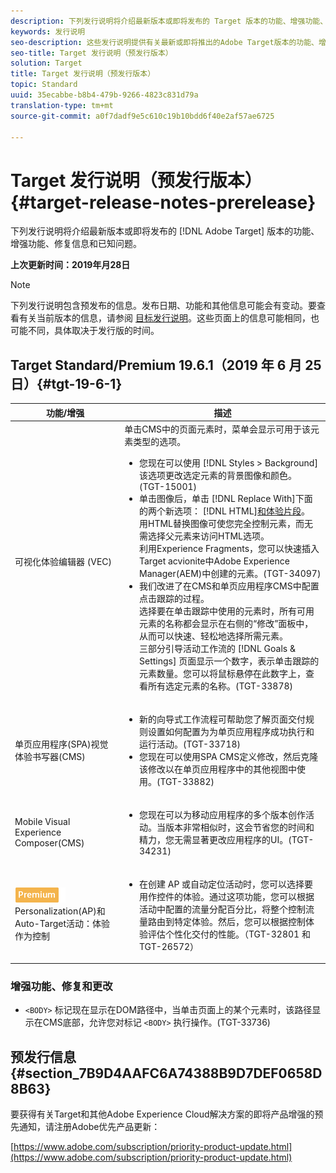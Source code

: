 ```yaml
---
description: 下列发行说明将介绍最新版本或即将发布的 Target 版本的功能、增强功能、修复信息和已知问题。
keywords: 发行说明
seo-description: 这些发行说明提供有关最新或即将推出的Adobe Target版本的功能、增强、修复和已知问题的信息
seo-title: Target 发行说明（预发行版本）
solution: Target
title: Target 发行说明（预发行版本）
topic: Standard
uuid: 35ecabbe-b8b4-479b-9266-4823c831d79a
translation-type: tm+mt
source-git-commit: a0f7dadf9e5c610c19b10bdd6f40e2af57ae6725

---
```



# Target 发行说明（预发行版本）{#target-release-notes-prerelease}

下列发行说明将介绍最新版本或即将发布的 [!DNL Adobe Target] 版本的功能、增强功能、修复信息和已知问题。

**上次更新时间：2019年月28日**

>[!NOTE]
>
>下列发行说明包含预发布的信息。发布日期、功能和其他信息可能会有变动。要查看有关当前版本的信息，请参阅 [目标发行说明](release-notes.md)。这些页面上的信息可能相同，也可能不同，具体取决于发行版的时间。

## Target Standard/Premium 19.6.1（2019 年 6 月 25 日）{#tgt-19-6-1}

| 功能/增强 | 描述 |
| --- | --- |
| 可视化体验编辑器 (VEC) | 单击CMS中的页面元素时，菜单会显示可用于该元素类型的选项。 <ul><li>您现在可以使用 [!DNL Styles > Background] 该选项更改选定元素的背景图像和颜色。(TGT-15001)</li><li>单击图像后，单击 [!DNL Replace With]下面的两个新选项： [!DNL HTML][和体验片段](/help/c-experiences/c-manage-content/aem-experience-fragments.md)。<br> 用HTML替换图像可使您完全控制元素，而无需选择父元素来访问HTML选项。<br>利用Experience Fragments，您可以快速插入Target acvionite中Adobe Experience Manager(AEM)中创建的元素。(TGT-34097)</li><li>我们改进了在CMS和单页应用程序CMS中配置点击跟踪的过程。<br>选择要在单击跟踪中使用的元素时，所有可用元素的名称都会显示在右侧的“修改”面板中，从而可以快速、轻松地选择所需元素。<br>三部分引导活动工作流的 [!DNL Goals & Settings] 页面显示一个数字，表示单击跟踪的元素数量。您可以将鼠标悬停在此数字上，查看所有选定元素的名称。(TGT-33878) </li></ul> |
| 单页应用程序(SPA)视觉体验书写器(CMS) | <ul><li>新的向导式工作流程可帮助您了解页面交付规则设置如何配置为为单页应用程序成功执行和运行活动。(TGT-33718)</li><li>您现在可以使用SPA CMS定义修改，然后克隆该修改以在单页应用程序中的其他视图中使用。(TGT-33882)</li></ul> |
| Mobile Visual Experience Composer(CMS) | <ul><li>您现在可以为移动应用程序的多个版本创作活动。当版本非常相似时，这会节省您的时间和精力，您无需显著更改应用程序的UI。(TGT-34231)</li></ul> |
| ![高级BadgeAutomated](/help/assets/premium.png)<br>Personalization(AP)和Auto-Target活动：体验作为控制 | <ul><li>在创建 AP 或自动定位活动时，您可以选择要用作控件的体验。通过这项功能，您可以根据活动中配置的流量分配百分比，将整个控制流量路由到特定体验。然后，您可以根据控制体验评估个性化交付的性能。（TGT-32801 和 TGT-26572）</li></ul> |

### 增强功能、修复和更改

* `<BODY>` 标记现在显示在DOM路径中，当单击页面上的某个元素时，该路径显示在CMS底部，允许您对标记 `<BODY>` 执行操作。(TGT-33736)

## 预发行信息 {#section_7B9D4AAFC6A74388B9D7DEF0658D8B63}

要获得有关Target和其他Adobe Experience Cloud解决方案的即将产品增强的预先通知，请注册Adobe优先产品更新：

[https://www.adobe.com/subscription/priority-product-update.html](https://www.adobe.com/subscription/priority-product-update.html)
